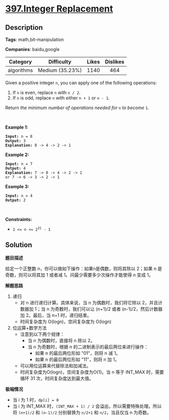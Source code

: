 # [397.Integer Replacement](https://leetcode.com/problems/integer-replacement/description/)

## Description

**Tags**: math,bit-manipulation

**Companies**: baidu,google

|  Category  |   Difficulty    | Likes | Dislikes |
| :--------: | :-------------: | :---: | :------: |
| algorithms | Medium (35.23%) | 1140  |   464    |

<p>Given a positive integer <code>n</code>,&nbsp;you can apply one of the following&nbsp;operations:</p>
<ol>
  <li>If <code>n</code> is even, replace <code>n</code> with <code>n / 2</code>.</li>
  <li>If <code>n</code> is odd, replace <code>n</code> with either <code>n + 1</code> or <code>n - 1</code>.</li>
</ol>
<p>Return <em>the minimum number of operations needed for</em> <code>n</code> <em>to become</em> <code>1</code>.</p>
<p>&nbsp;</p>
<p><strong class="example">Example 1:</strong></p>
<pre><code><strong>Input:</strong> n = 8
<strong>Output:</strong> 3
<strong>Explanation:</strong> 8 -&gt; 4 -&gt; 2 -&gt; 1</code></pre>
<p><strong class="example">Example 2:</strong></p>
<pre><code><strong>Input:</strong> n = 7
<strong>Output:</strong> 4
<strong>Explanation: </strong>7 -&gt; 8 -&gt; 4 -&gt; 2 -&gt; 1
or 7 -&gt; 6 -&gt; 3 -&gt; 2 -&gt; 1</code></pre>
<p><strong class="example">Example 3:</strong></p>
<pre><code><strong>Input:</strong> n = 4
<strong>Output:</strong> 2</code></pre>
<p>&nbsp;</p>
<p><strong>Constraints:</strong></p>
<ul>
  <li><code>1 &lt;= n &lt;= 2<sup>31</sup> - 1</code></li>
</ul>

## Solution

**题目描述**

给定一个正整数 n，你可以做如下操作：如果n是偶数，则将其除以 2；如果 n 是奇数，则可以将其加 1 或者减 1。问最少需要多少次操作才能使得 n 变成 1。

**解题思路**

1. 递归
   - 对 n 进行递归计算。具体来说，当 n 为偶数时，我们将它除以 2，并且计数器加 1；当 n 为奇数时，我们可以让 (n+1)/2 或者 (n-1)/2，然后计数器加 2。最后，当 n=1 时，递归结束。
   - 时间复杂度为 O(logn)，空间复杂度为 O(logn)
2. 位运算+数学方法
   - 注意到以下两个规律：
     - 当 n 为偶数时，直接将 n 除以 2。
     - 当 n 为奇数时，根据 n 的二进制表示的最后两位来进行操作：
       - 如果 n 的最后两位形如 "01"，则将 n 减 1。
       - 如果 n 的最后两位形如 "11"，则将 n 加 1。
   - 可以用位运算来代替除法和加减法。
   - 时间复杂度为O(logn)，空间复杂度为O(1)。当 n 等于 INT_MAX 时，需要循环 31 次，时间复杂度达到最大值。

**极端情况**

- 当 i 为 1 时，`dp[i] = 0`
- 当 i 为 INT_MAX 时，`(INT_MAX + 1) / 2` 会溢出，所以需要特殊处理。所以将 `(n+1)/2` 和 `(n-1)/2` 分别替换为 `n/2+1` 和 `n/2`，当且仅当 n 为奇数。